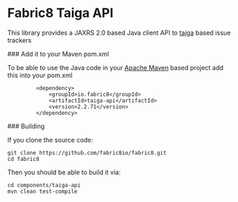 Fabric8 Taiga API
=================

This library provides a JAXRS 2.0 based Java client API to [taiga](http://taiga.io/) based issue trackers

### Add it to your Maven pom.xml

To be able to use the Java code in your [Apache Maven](http://maven.apache.org/) based project add this into your pom.xml

             <dependency>
                 <groupId>io.fabric8</groupId>
                 <artifactId>taiga-api</artifactId>
                 <version>2.2.71</version>
             </dependency>

### Building

If you clone the source code:

    git clone https://github.com/fabric8io/fabric8.git
    cd fabric8

Then you should be able to build it via:

    cd components/taiga-api
    mvn clean test-compile

